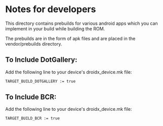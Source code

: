 Notes for developers
====================
This directory contains prebuilds for various android apps which you can implement in your build while building the ROM.

The prebuilds are in the form of apk files and are placed in the vendor/prebuilds directory.

To Include DotGallery:
---------------------

Add the following line to your device's droidx_device.mk file:
```bash
TARGET_BUILD_DOTGALLERY := true
```

To Include BCR:
---------------------

Add the following line to your device's droidx_device.mk file:
```bash
TARGET_BUILD_BCR := true
```
